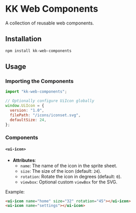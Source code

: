 # KK Web Components

A collection of reusable web components.

## Installation

```bash
npm install kk-web-components
```

## Usage

### Importing the Components

```javascript
import "kk-web-components";

// Optionally configure UiIcon globally
window.UiIcon = {
  version: "1.0",
  filePath: "/icons/iconset.svg",
  defaultSize: 24,
};
```

### Components

#### `<ui-icon>`

- **Attributes**:
  - `name`: The name of the icon in the sprite sheet.
  - `size`: The size of the icon (default: `24`).
  - `rotation`: Rotate the icon in degrees (default: `0`).
  - `viewbox`: Optional custom `viewBox` for the SVG.

Example:

```html
<ui-icon name="home" size="32" rotation="45"></ui-icon>
<ui-icon name="settings"></ui-icon>
```
